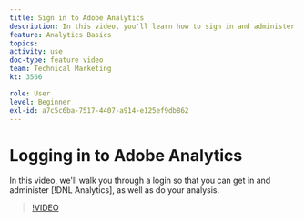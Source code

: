 ```yaml
---
title: Sign in to Adobe Analytics
description: In this video, you'll learn how to sign in and administer Analytics and begin your analysis.
feature: Analytics Basics
topics: 
activity: use
doc-type: feature video
team: Technical Marketing
kt: 3566

role: User
level: Beginner
exl-id: a7c5c6ba-7517-4407-a914-e125ef9db862
---
```

# Logging in to Adobe Analytics

In this video, we'll walk you through a login so that you can get in and administer [!DNL Analytics], as well as do your analysis.

>[!VIDEO](https://video.tv.adobe.com/v/28771/?quality=12)
